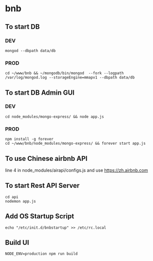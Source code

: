 # bnb

## To start DB
### DEV
```
mongod --dbpath data/db
```
### PROD
```
cd ~/www/bnb && ~/mongodb/bin/mongod  --fork --logpath /var/log/mongod.log --storageEngine=mmapv1 --dbpath data/db
```

## To start DB Admin GUI
### DEV
```
cd node_modules/mongo-express/ && node app.js
```
### PROD
```
npm install -g forever
cd ~/www/bnb/node_modules/mongo-express/ && forever start app.js
```

## To use Chinese airbnb API
line 4 in node_modules/airapi/configs.js and use
https://zh.airbnb.com

## To start Rest API Server
```
cd api
nodemon app.js
```

## Add OS Startup Script
```
echo "/etc/init.d/bnbstartup" >> /etc/rc.local
```

## Build UI
```
NODE_ENV=production npm run build
```
